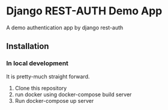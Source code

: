 # Django REST-AUTH Demo App
A demo authentication app by django rest-auth

## Installation

### In local development

It is pretty-much straight forward.

1. Clone this repository
2. run docker using docker-compose build server
3. Run docker-compose up server